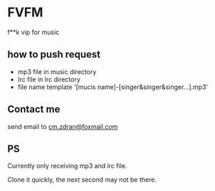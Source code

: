 # FVFM
f**k vip for music

## how to push request

+ mp3 file in music directory 
+ lrc file in lrc directory
+ file name template '[mucis name]-[singer&singer&singer...].mp3'

## Contact me

send email to cm.zdran@foxmail.com

## PS

Currently only receiving mp3 and lrc file. 

Clone it quickly, the next second may not be there.


